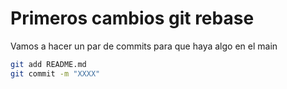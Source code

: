 # Primeros cambios git rebase
Vamos a hacer un par de commits para que haya algo en el main

```bash
git add README.md
git commit -m "XXXX"
```